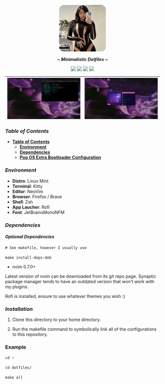 
<div align="center">
<img width="30%" src="./assets/catgorl.png">
</div>

<div align="center">
  <p></p>
  <p><b><i> ~ Minimalistic Dotfiles ~ </i></b></p>
  <img src="https://img.shields.io/github/last-commit/dynalar/dotfiles/main?color=%23c4a7e7&style=for-the-badge">
  <img src="https://img.shields.io/github/repo-size/dynalar/dotfiles?color=%23e0def4&style=for-the-badge">
  <img src="https://img.shields.io/github/stars/dynalar/dotfiles?color=%23ebbcba&style=for-the-badge">
  <img src="https://img.shields.io/github/license/dynalar/dotfiles?color=%239ccfd8&style=for-the-badge">
</div>


| ![1](./assets/s1.png) | ![2](./assets/s2.png) |
| --- | --- |

### ***Table of Contents***

- **[Table of Contents](#table-of-contents)**
    <!-- - **[Screenshots](#screenshots)** -->
    - **[Environment](#environment)**
    - **[Dependencies](#dependencies)**
    - **[Pop OS Extra Bootloader Configuration](#pop-os-extras)**

<!-- ### ***Screenshots*** <details>
<summary><b>Nord</b></summary>

| ![ThemeSelector](./assets/nord/theme-selector.png) | ![Nvim](./assets/nord/nvim.png) |
| --- | --- |
| ![Zathura](./assets/nord/zathura.png) | ![FileManager](./assets/nord/explorer.png) |

</details>

<details> -->

### ***Environment***

- **Distro**: Linux Mint
- **Terminal**: Kitty
- **Editor**: NeoVim
- **Browser**: Firefox / Brave
- **Shell**: Zsh
- **App Laucher**: Rofi
- **Font**: JetBrainsMonoNFM

### ***Dependencies***

#### ***Optional Dependencies***
```
# See makefile, however I usually use

make install-deps-deb
```

- nvim 0.7.0+

Latest version of nvim can be downloaded from its git repo page.
Synaptic package manager tends to have an outdated version that won't work with my plugins.

Rofi is installed, ensure to use whatever themes you wish :)

### ***Installation***
1. Clone this directory to your home directory.

2. Run the makefile command to symbolically link all of the configurations to this repository.

### Example

```
cd ~

cd dotfiles/

make all
```